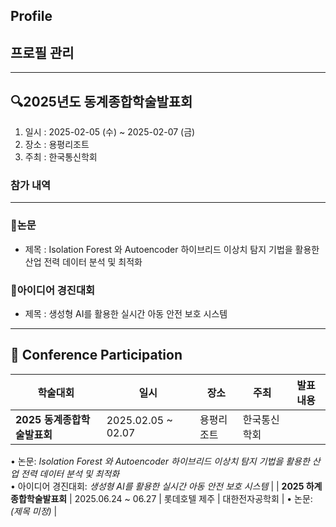 ## Profile
## 프로필 관리

---

## 🔍2025년도 동계종합학술발표회

1. 일시 : 2025-02-05 (수) ~ 2025-02-07 (금)
2. 장소 : 용평리조트
3. 주최 : 한국통신학회

### 참가 내역
---
### 📌논문
  - 제목 : Isolation Forest 와 Autoencoder 하이브리드 이상치 탐지 기법을 활용한 산업 전력 데이터 분석 및 최적화
### 📌아이디어 경진대회
  - 제목 : 생성형 AI를 활용한 실시간 아동 안전 보호 시스템

---

## 📝 Conference Participation

| 학술대회 | 일시 | 장소 | 주최 | 발표 내용 |
|----------|------|------|------|-----------|
| **2025 동계종합학술발표회** | 2025.02.05 ~ 02.07 | 용평리조트 | 한국통신학회 | 
• 논문: *Isolation Forest 와 Autoencoder 하이브리드 이상치 탐지 기법을 활용한 산업 전력 데이터 분석 및 최적화*  
• 아이디어 경진대회: *생성형 AI를 활용한 실시간 아동 안전 보호 시스템* |
| **2025 하계종합학술발표회** | 2025.06.24 ~ 06.27 | 롯데호텔 제주 | 대한전자공학회 | 
• 논문: *(제목 미정)* |

